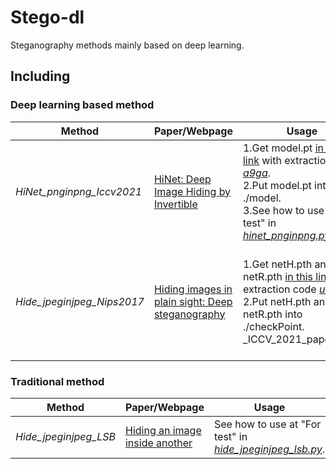 # Stego-dl
Steganography methods mainly based on deep learning.
## Including
### Deep learning based method
|Method|Paper/Webpage|Usage|Reference|
|---|---|---|---|
|*HiNet_pnginpng_Iccv2021*|[HiNet: Deep Image Hiding by Invertible](https://openaccess.thecvf.com/content/ICCV2021/html/Jing_HiNet_Deep_Image_Hiding_by_Invertible_Network_ICCV_2021_paper.html)|1.Get model.pt [in this link](https://pan.baidu.com/s/18OjVNiGy802SIlsXYzp3Fg?pwd=a9ga) with extraction code <ins>*a9ga*</ins>. <br>2.Put model.pt into ./model. <br>3.See how to use at "For test" in <ins>*hinet_pnginpng.py*</ins>.|[link](https://github.com/TomTomTommi/HiNet)|
|*Hide_jpeginjpeg_Nips2017*|[Hiding images in plain sight: Deep steganography](https://proceedings.neurips.cc/paper/2017/file/838e8afb1ca34354ac209f53d90c3a43-Paper.pdf)|1.Get netH.pth and netR.pth [in this link](https://pan.baidu.com/s/1G1mobHsVxBkuDQBAZE2wNQ) with extraction code <ins>*utd8*</ins>. <br>2.Put netH.pth and netR.pth into ./checkPoint. _ICCV_2021_paper.html)|1.Get model.pt [in this link](https://pan.baidu.com/s/18OjVNiGy802SIlsXYzp3Fg?pwd=a9ga) with extraction code <ins>*a9ga*</ins>. <br>2.Put model.pt into ./model. <br>3.See how to use at "For test" in <ins>*hide_jpeginjpeg.py*</ins>.|[link](https://github.com/arnoweng/PyTorch-Deep-Image-Steganography)|


### Traditional method
|Method|Paper/Webpage|Usage|Reference|
|---|---|---|---|
|*Hide_jpeginjpeg_LSB*|[Hiding an image inside another](https://towardsdatascience.com/steganography-hiding-an-image-inside-another-77ca66b2acb1)|See how to use at "For test" in <ins>*hide_jpeginjpeg_lsb.py*</ins>.|[link](https://github.com/kelvins/steganography)|
